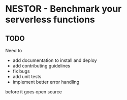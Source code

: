 # NESTOR - Benchmark your serverless functions

## TODO
Need to
- add documentation to install and deploy
- add contributing guidelines
- fix bugs
- add unit tests 
- implement better error handling

before it goes open source